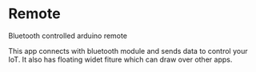 # Remote
 Bluetooth controlled arduino remote
 
 This app connects with bluetooth module and sends data to control your IoT. It also has floating widet fiture which can draw over other apps.
